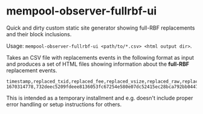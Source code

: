 # mempool-observer-fullrbf-ui

Quick and dirty custom static site generator showing full-RBF replacements and their block inclusions.

Usage: `mempool-observer-fullrbf-ui <path/to/*.csv> <html output dir>`.

Takes an CSV file with replacements events in the following format as input and produces a set of HTML files showing information about the **full-RBF** replacement events.

```CSV
timestamp,replaced_txid,replaced_fee,replaced_vsize,replaced_raw,replacement_txid,replacement_fee,replacement_vsize,replacement_raw
1670314778,732deec5209fdeee8136053fc67254e580e07dc52415ec28bca792bb0447004c,8354,110,020000000001011580e7b64d77bee246ac3f241bdb277076e64b737f865eae65454df82f14133f1100000000fdffffff0199d4dc0400000000160014afde86add624371ad0d648387f56865d197e54eb024730440220602149230fbfc4abc265077d014a4eac94f40a46869386bd7305bf145c45e30f022009021d1f0068aba6860ba834f30d1d1f146d4363744351f4ad97ac92602423dd012102cc35398135669fe23e89d67acddb0b9dc227d384d5044cc41a87b932c2456efc00000000,ef3f9c361278eb12d5b0fe70911871fa114f969e2c3b96889df8bcc2be384551,12469,110,020000000001011580e7b64d77bee246ac3f241bdb277076e64b737f865eae65454df82f14133f1100000000fdffffff0186c4dc040000000016001416f15047033aff1809b75b39c190b7094af3bea00247304402204604a788f311045f4182609c9a3369f85f6c86a93ba6f2fa1b4ff257c96eec890220390f8a0bd537dc61edc651b295b28370abf93ae56137626d0fd4bc0cb8be99e3012102cc35398135669fe23e89d67acddb0b9dc227d384d5044cc41a87b932c2456efc00000000
```

This is intended as a temporary installment and e.g. doesn't include proper error handling or setup instructions for others.

